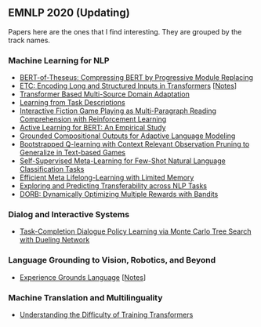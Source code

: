 ## EMNLP 2020 (Updating)

Papers here are the ones that I find interesting. They are grouped by the track names.


### Machine Learning for NLP

- [BERT-of-Theseus: Compressing BERT by Progressive Module Replacing](https://virtual.2020.emnlp.org/paper_main.1574.html)
- [ETC: Encoding Long and Structured Inputs in Transformers](https://virtual.2020.emnlp.org/paper_main.1618.html) [[Notes](etc.md)]
- [Transformer Based Multi-Source Domain Adaptation](https://virtual.2020.emnlp.org/paper_main.745.html)
- [Learning from Task Descriptions](https://virtual.2020.emnlp.org/paper_main.3470.html)
- [Interactive Fiction Game Playing as Multi-Paragraph Reading Comprehension with Reinforcement Learning](https://virtual.2020.emVVnlp.org/paper_main.2574.html)
- [Active Learning for BERT: An Empirical Study](https://virtual.2020.emnlp.org/paper_main.493.html)
- [Grounded Compositional Outputs for Adaptive Language Modeling](https://virtual.2020.emnlp.org/paper_main.1130.html)
- [Bootstrapped Q-learning with Context Relevant Observation Pruning to Generalize in Text-based Games](https://virtual.2020.emnlp.org/paper_main.763.html)
- [Self-Supervised Meta-Learning for Few-Shot Natural Language Classification Tasks](https://virtual.2020.emnlp.org/paper_main.2793.html)
- [Efficient Meta Lifelong-Learning with Limited Memory](https://virtual.2020.emnlp.org/paper_main.2838.html)
- [Exploring and Predicting Transferability across NLP Tasks](https://virtual.2020.emnlp.org/paper_main.2087.html)
- [DORB: Dynamically Optimizing Multiple Rewards with Bandits](https://virtual.2020.emnlp.org/paper_main.2221.html)


### Dialog and Interactive Systems

- [Task-Completion Dialogue Policy Learning via Monte Carlo Tree Search with Dueling Network](https://virtual.2020.emnlp.org/paper_main.664.html)


### Language Grounding to Vision, Robotics, and Beyond

- [Experience Grounds Language](https://virtual.2020.emnlp.org/paper_main.1455.html) [[Notes](etc.md)]


### Machine Translation and Multilinguality

- [Understanding the Difficulty of Training Transformers](https://virtual.2020.emnlp.org/paper_main.1552.html)
